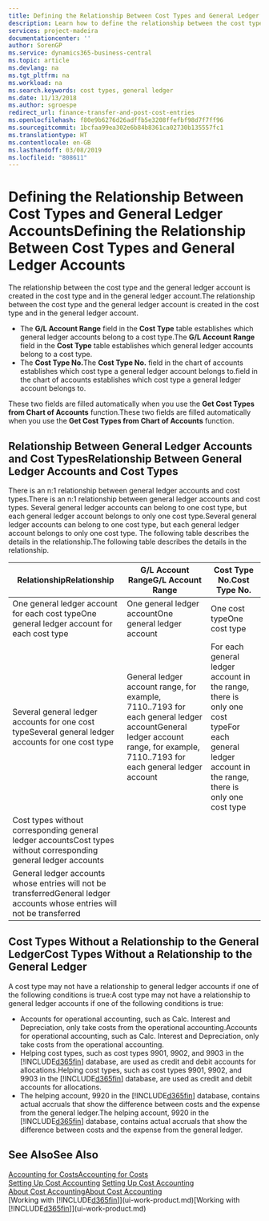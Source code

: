 ```yaml
---
title: Defining the Relationship Between Cost Types and General Ledger Accounts | Microsoft Docs
description: Learn how to define the relationship between the cost type and the general ledger account.
services: project-madeira
documentationcenter: ''
author: SorenGP
ms.service: dynamics365-business-central
ms.topic: article
ms.devlang: na
ms.tgt_pltfrm: na
ms.workload: na
ms.search.keywords: cost types, general ledger
ms.date: 11/13/2018
ms.author: sgroespe
redirect_url: finance-transfer-and-post-cost-entries
ms.openlocfilehash: f80e9b6276d26adffb5e3208ffefbf98d7f7ff96
ms.sourcegitcommit: 1bcfaa99ea302e6b84b8361ca02730b135557fc1
ms.translationtype: HT
ms.contentlocale: en-GB
ms.lasthandoff: 03/08/2019
ms.locfileid: "808611"
---
```

# <a name="defining-the-relationship-between-cost-types-and-general-ledger-accounts"></a><span data-ttu-id="e4673-103">Defining the Relationship Between Cost Types and General Ledger Accounts</span><span class="sxs-lookup"><span data-stu-id="e4673-103">Defining the Relationship Between Cost Types and General Ledger Accounts</span></span>
<span data-ttu-id="e4673-104">The relationship between the cost type and the general ledger account is created in the cost type and in the general ledger account.</span><span class="sxs-lookup"><span data-stu-id="e4673-104">The relationship between the cost type and the general ledger account is created in the cost type and in the general ledger account.</span></span>  

* <span data-ttu-id="e4673-105">The **G/L Account Range** field in the **Cost Type** table establishes which general ledger accounts belong to a cost type.</span><span class="sxs-lookup"><span data-stu-id="e4673-105">The **G/L Account Range** field in the **Cost Type** table establishes which general ledger accounts belong to a cost type.</span></span>  
* <span data-ttu-id="e4673-106">The **Cost Type No.**</span><span class="sxs-lookup"><span data-stu-id="e4673-106">The **Cost Type No.**</span></span> <span data-ttu-id="e4673-107">field in the chart of accounts establishes which cost type a general ledger account belongs to.</span><span class="sxs-lookup"><span data-stu-id="e4673-107">field in the chart of accounts establishes which cost type a general ledger account belongs to.</span></span>  

<span data-ttu-id="e4673-108">These two fields are filled automatically when you use the **Get Cost Types from Chart of Accounts** function.</span><span class="sxs-lookup"><span data-stu-id="e4673-108">These two fields are filled automatically when you use the **Get Cost Types from Chart of Accounts** function.</span></span>  

## <a name="relationship-between-general-ledger-accounts-and-cost-types"></a><span data-ttu-id="e4673-109">Relationship Between General Ledger Accounts and Cost Types</span><span class="sxs-lookup"><span data-stu-id="e4673-109">Relationship Between General Ledger Accounts and Cost Types</span></span>  
<span data-ttu-id="e4673-110">There is an n:1 relationship between general ledger accounts and cost types.</span><span class="sxs-lookup"><span data-stu-id="e4673-110">There is an n:1 relationship between general ledger accounts and cost types.</span></span> <span data-ttu-id="e4673-111">Several general ledger accounts can belong to one cost type, but each general ledger account belongs to only one cost type.</span><span class="sxs-lookup"><span data-stu-id="e4673-111">Several general ledger accounts can belong to one cost type, but each general ledger account belongs to only one cost type.</span></span> <span data-ttu-id="e4673-112">The following table describes the details in the relationship.</span><span class="sxs-lookup"><span data-stu-id="e4673-112">The following table describes the details in the relationship.</span></span>  

|<span data-ttu-id="e4673-113">Relationship</span><span class="sxs-lookup"><span data-stu-id="e4673-113">Relationship</span></span>|<span data-ttu-id="e4673-114">**G/L Account Range**</span><span class="sxs-lookup"><span data-stu-id="e4673-114">**G/L Account Range**</span></span>|<span data-ttu-id="e4673-115">**Cost Type No.**</span><span class="sxs-lookup"><span data-stu-id="e4673-115">**Cost Type No.**</span></span>|  
|------------------|------------------------------------------------|-------------------------------------------|  
|<span data-ttu-id="e4673-116">One general ledger account for each cost type</span><span class="sxs-lookup"><span data-stu-id="e4673-116">One general ledger account for each cost type</span></span>|<span data-ttu-id="e4673-117">One general ledger account</span><span class="sxs-lookup"><span data-stu-id="e4673-117">One general ledger account</span></span>|<span data-ttu-id="e4673-118">One cost type</span><span class="sxs-lookup"><span data-stu-id="e4673-118">One cost type</span></span>|  
|<span data-ttu-id="e4673-119">Several general ledger accounts for one cost type</span><span class="sxs-lookup"><span data-stu-id="e4673-119">Several general ledger accounts for one cost type</span></span>|<span data-ttu-id="e4673-120">General ledger account range, for example, 7110..7193 for each general ledger account</span><span class="sxs-lookup"><span data-stu-id="e4673-120">General ledger account range, for example, 7110..7193 for each general ledger account</span></span>|<span data-ttu-id="e4673-121">For each general ledger account in the range, there is only one cost type</span><span class="sxs-lookup"><span data-stu-id="e4673-121">For each general ledger account in the range, there is only one cost type</span></span>|  
|<span data-ttu-id="e4673-122">Cost types without corresponding general ledger accounts</span><span class="sxs-lookup"><span data-stu-id="e4673-122">Cost types without corresponding general ledger accounts</span></span>|<Empty>||  
|<span data-ttu-id="e4673-123">General ledger accounts whose entries will not be transferred</span><span class="sxs-lookup"><span data-stu-id="e4673-123">General ledger accounts whose entries will not be transferred</span></span>||<Empty>|  

## <a name="cost-types-without-a-relationship-to-the-general-ledger"></a><span data-ttu-id="e4673-124">Cost Types Without a Relationship to the General Ledger</span><span class="sxs-lookup"><span data-stu-id="e4673-124">Cost Types Without a Relationship to the General Ledger</span></span>  
<span data-ttu-id="e4673-125">A cost type may not have a relationship to general ledger accounts if one of the following conditions is true:</span><span class="sxs-lookup"><span data-stu-id="e4673-125">A cost type may not have a relationship to general ledger accounts if one of the following conditions is true:</span></span>  

* <span data-ttu-id="e4673-126">Accounts for operational accounting, such as Calc. Interest and Depreciation, only take costs from the operational accounting.</span><span class="sxs-lookup"><span data-stu-id="e4673-126">Accounts for operational accounting, such as Calc. Interest and Depreciation, only take costs from the operational accounting.</span></span>  
* <span data-ttu-id="e4673-127">Helping cost types, such as cost types 9901, 9902, and 9903 in the [!INCLUDE[d365fin](includes/d365fin_md.md)] database, are used as credit and debit accounts for allocations.</span><span class="sxs-lookup"><span data-stu-id="e4673-127">Helping cost types, such as cost types 9901, 9902, and 9903 in the [!INCLUDE[d365fin](includes/d365fin_md.md)] database, are used as credit and debit accounts for allocations.</span></span>  
* <span data-ttu-id="e4673-128">The helping account, 9920 in the [!INCLUDE[d365fin](includes/d365fin_md.md)] database, contains actual accruals that show the difference between costs and the expense from the general ledger.</span><span class="sxs-lookup"><span data-stu-id="e4673-128">The helping account, 9920 in the [!INCLUDE[d365fin](includes/d365fin_md.md)] database, contains actual accruals that show the difference between costs and the expense from the general ledger.</span></span>  

## <a name="see-also"></a><span data-ttu-id="e4673-129">See Also</span><span class="sxs-lookup"><span data-stu-id="e4673-129">See Also</span></span>  
[<span data-ttu-id="e4673-130">Accounting for Costs</span><span class="sxs-lookup"><span data-stu-id="e4673-130">Accounting for Costs</span></span>](finance-manage-cost-accounting.md)  
<span data-ttu-id="e4673-131">[Setting Up Cost Accounting](finance-set-up-cost-accounting.md) </span><span class="sxs-lookup"><span data-stu-id="e4673-131">[Setting Up Cost Accounting](finance-set-up-cost-accounting.md) </span></span>  
[<span data-ttu-id="e4673-132">About Cost Accounting</span><span class="sxs-lookup"><span data-stu-id="e4673-132">About Cost Accounting</span></span>](finance-about-cost-accounting.md)  
<span data-ttu-id="e4673-133">[Working with [!INCLUDE[d365fin](includes/d365fin_md.md)]](ui-work-product.md)</span><span class="sxs-lookup"><span data-stu-id="e4673-133">[Working with [!INCLUDE[d365fin](includes/d365fin_md.md)]](ui-work-product.md)</span></span>
